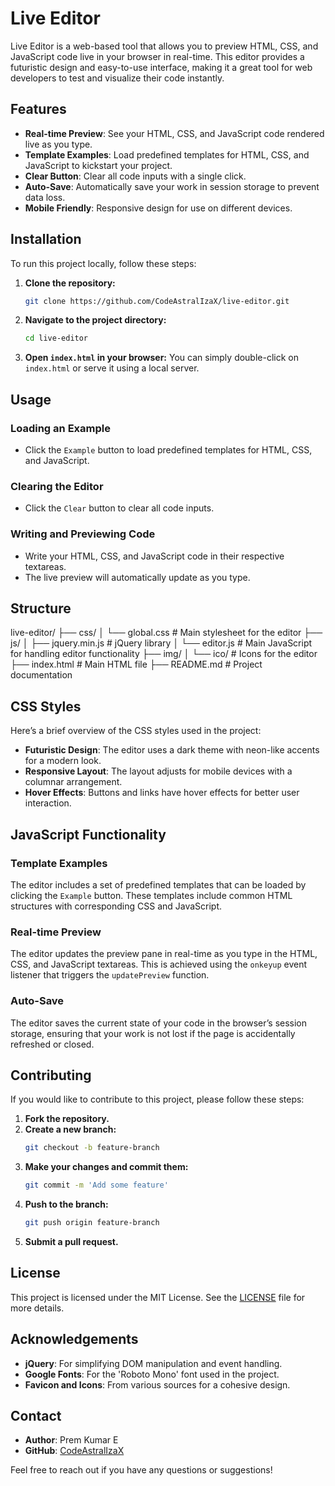 # Live Editor

Live Editor is a web-based tool that allows you to preview HTML, CSS, and JavaScript code live in your browser in real-time. This editor provides a futuristic design and easy-to-use interface, making it a great tool for web developers to test and visualize their code instantly.

## Features

- **Real-time Preview**: See your HTML, CSS, and JavaScript code rendered live as you type.
- **Template Examples**: Load predefined templates for HTML, CSS, and JavaScript to kickstart your project.
- **Clear Button**: Clear all code inputs with a single click.
- **Auto-Save**: Automatically save your work in session storage to prevent data loss.
- **Mobile Friendly**: Responsive design for use on different devices.

## Installation

To run this project locally, follow these steps:

1. **Clone the repository:**
    ```sh
    git clone https://github.com/CodeAstralIzaX/live-editor.git
    ```

2. **Navigate to the project directory:**
    ```sh
    cd live-editor
    ```

3. **Open `index.html` in your browser:**
    You can simply double-click on `index.html` or serve it using a local server.

## Usage

### Loading an Example

- Click the `Example` button to load predefined templates for HTML, CSS, and JavaScript.

### Clearing the Editor

- Click the `Clear` button to clear all code inputs.

### Writing and Previewing Code

- Write your HTML, CSS, and JavaScript code in their respective textareas.
- The live preview will automatically update as you type.

## Structure

live-editor/
├── css/
│ └── global.css # Main stylesheet for the editor
├── js/
│ ├── jquery.min.js # jQuery library
│ └── editor.js # Main JavaScript for handling editor functionality
├── img/
│ └── ico/ # Icons for the editor
├── index.html # Main HTML file
├── README.md # Project documentation


## CSS Styles

Here’s a brief overview of the CSS styles used in the project:

- **Futuristic Design**: The editor uses a dark theme with neon-like accents for a modern look.
- **Responsive Layout**: The layout adjusts for mobile devices with a columnar arrangement.
- **Hover Effects**: Buttons and links have hover effects for better user interaction.

## JavaScript Functionality

### Template Examples

The editor includes a set of predefined templates that can be loaded by clicking the `Example` button. These templates include common HTML structures with corresponding CSS and JavaScript.

### Real-time Preview

The editor updates the preview pane in real-time as you type in the HTML, CSS, and JavaScript textareas. This is achieved using the `onkeyup` event listener that triggers the `updatePreview` function.

### Auto-Save

The editor saves the current state of your code in the browser’s session storage, ensuring that your work is not lost if the page is accidentally refreshed or closed.

## Contributing

If you would like to contribute to this project, please follow these steps:

1. **Fork the repository.**
2. **Create a new branch:**
    ```sh
    git checkout -b feature-branch
    ```
3. **Make your changes and commit them:**
    ```sh
    git commit -m 'Add some feature'
    ```
4. **Push to the branch:**
    ```sh
    git push origin feature-branch
    ```
5. **Submit a pull request.**

## License

This project is licensed under the MIT License. See the [LICENSE](LICENSE) file for more details.

## Acknowledgements

- **jQuery**: For simplifying DOM manipulation and event handling.
- **Google Fonts**: For the 'Roboto Mono' font used in the project.
- **Favicon and Icons**: From various sources for a cohesive design.

## Contact

- **Author**: Prem Kumar E
- **GitHub**: [CodeAstralIzaX](https://github.com/CodeAstralIzaX)

Feel free to reach out if you have any questions or suggestions!
